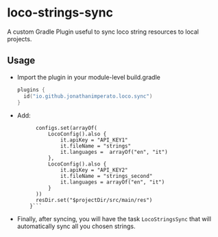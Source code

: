 # loco-strings-sync

A custom Gradle Plugin useful to sync loco string resources to local projects.

## Usage

- Import the plugin in your module-level build.gradle
  ```kotlin
  plugins {
    id("io.github.jonathanimperato.loco.sync")
  }
  ```
- Add:
  ```LocoSync {
        configs.set(arrayOf(
            LocoConfig().also {
                it.apiKey = "API_KEY1"
                it.fileName = "strings"
                it.languages =  arrayOf("en", "it")
            },
            LocoConfig().also {
                it.apiKey = "API_KEY2"
                it.fileName = "strings_second"
                it.languages = arrayOf("en", "it")
            }
        ))
        resDir.set("$projectDir/src/main/res")
      }```
  
- Finally, after syncing, you will have the task `LocoStringsSync` that will automatically sync all you chosen strings.
